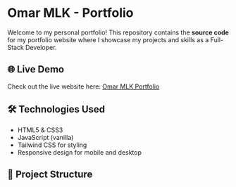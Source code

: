 # Omar MLK - Portfolio

Welcome to my personal portfolio! This repository contains the **source code** for my portfolio website where I showcase my projects and skills as a Full-Stack Developer.

## 🌐 Live Demo
Check out the live website here: [Omar MLK Portfolio](https://omarmlk.github.io/Projects/)

## 🛠️ Technologies Used
- HTML5 & CSS3
- JavaScript (vanilla)
- Tailwind CSS for styling
- Responsive design for mobile and desktop

## 📂 Project Structure
